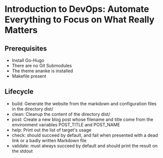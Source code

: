 # Introduction to DevOps: Automate Everything to Focus on What Really Matters

## Prerequisites
* Install Go-Hugo
* There are no Git Submodules
* The theme ananke is installed
* Makefile present

## Lifecycle
* build: Generate the website from the markdown and configuration files in the directory dist/
* clean: Cleanup the content of the directory dist/
* post: Create a new blog post whose filename and title come from the environment variables POST_TITLE and POST_NAME
* help: Print out the list of target's usage
* check: should succeed by default, and fail when presented with a dead link or a badly written Markdown file
* validate: must always succeed by default and should print the result on the stdout
